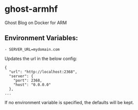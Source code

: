 # ghost-armhf
Ghost Blog on Docker for ARM

## Environment Variables:

```
- SERVER_URL=mydomain.com
```

Updates the url in the below config:

```
{
  "url": "http://localhost:2368",
  "server": {
    "port": 2368,
    "host": "0.0.0.0"
  },
...
```

If no environment variable is specified, the defaults will be kept.
